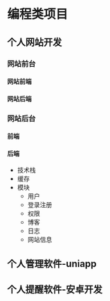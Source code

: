 # 编程类项目
## 个人网站开发
### 网站前台
#### 网站前端
#### 网站后端

### 网站后台
#### 前端
#### 后端
- 技术栈
- 缓存
- 模块
  - 用户
  - 登录注册
  - 权限
  - 博客
  - 日志
  - 网站信息


## 个人管理软件-uniapp

## 个人提醒软件-安卓开发
